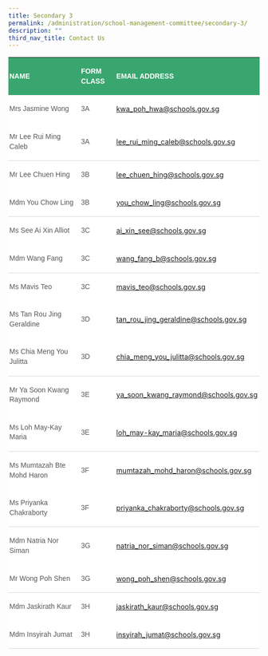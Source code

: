 ```yaml
---
title: Secondary 3
permalink: /administration/school-management-committee/secondary-3/
description: ""
third_nav_title: Contact Us
---
```

<span style="font-size:10.5pt;font-family:&quot;Arial&quot;,sans-serif;color:#565656"></span><p></p><table class="MsoNormalTable" border="0" cellspacing="0" cellpadding="0" width="594" style="background:white;border-collapse:collapse;mso-table-layout-alt:fixed;
 mso-yfti-tbllook:1184;mso-padding-alt:0in 0in 0in 0in"><tbody><tr style="mso-yfti-irow:0;mso-yfti-firstrow:yes"><td width="216" style="width:2.25in;background:#3AA66F;padding:1.5pt 1.5pt 1.5pt 1.5pt"><p class="MsoNormal" style="line-height:14.7pt"><b><span style="font-size:10.5pt;
  font-family:&quot;Arial&quot;,sans-serif;color:white;text-transform:uppercase">NAME</span></b></p></td><td width="90" style="width:67.5pt;background:#3AA66F;padding:1.5pt 1.5pt 1.5pt 1.5pt"><p class="MsoNormal" style="line-height:14.7pt"><b><span style="font-size:10.5pt;
  font-family:&quot;Arial&quot;,sans-serif;color:white;text-transform:uppercase">FORM CLASS</span></b></p></td><td width="288" style="width:3.0in;background:#3AA66F;padding:1.5pt 1.5pt 1.5pt 1.5pt"><p class="MsoNormal" style="line-height:14.7pt"><b><span style="font-size:10.5pt;
  font-family:&quot;Arial&quot;,sans-serif;color:white;text-transform:uppercase">EMAIL ADDRESS</span></b></p></td></tr><tr style="mso-yfti-irow:1"><td width="216" style="width:2.25in;padding:1.5pt 1.5pt 1.5pt 1.5pt"><p class="MsoNormal" style="line-height:14.7pt"><span style="font-size:10.5pt;
  font-family:&quot;Arial&quot;,sans-serif;color:#565656">Mrs Jasmine Wong&nbsp;&nbsp; &nbsp;</span></p></td><td width="90" style="width:67.5pt;padding:1.5pt 1.5pt 1.5pt 1.5pt"><p class="MsoNormal" style="line-height:14.7pt"><span style="font-size:10.5pt;
  font-family:&quot;Arial&quot;,sans-serif;color:#565656">3A</span></p></td><td width="288" style="width:3.0in;padding:1.5pt 1.5pt 1.5pt 1.5pt"><p class="MsoNormal" style="line-height:14.7pt"><span style="font-size:10.5pt;
  color:black;mso-color-alt:windowtext"><a href="mailto:kwa_poh_hwa@schools.gov.sg"><span style="font-family:&quot;Arial&quot;,sans-serif;
  color:#3AA66F;text-decoration:none;text-underline:none">kwa_poh_hwa@schools.gov.sg</span></a></span><span style="font-size:10.5pt;font-family:&quot;Arial&quot;,sans-serif;color:#565656"></span></p></td></tr><tr style="mso-yfti-irow:2"><td width="216" style="width:2.25in;border:none;border-bottom:solid #D9D9D9 1.0pt;
  mso-border-bottom-themecolor:background1;mso-border-bottom-themeshade:217;
  mso-border-bottom-alt:solid #D9D9D9 .5pt;mso-border-bottom-themecolor:background1;
  mso-border-bottom-themeshade:217;padding:1.5pt 1.5pt 1.5pt 1.5pt"><p class="MsoNormal" style="line-height:14.7pt"><span style="font-size:10.5pt;
  font-family:&quot;Arial&quot;,sans-serif;color:#565656">Mr Lee Rui Ming Caleb&nbsp;&nbsp; &nbsp;</span></p></td><td width="90" style="width:67.5pt;border:none;border-bottom:solid #D9D9D9 1.0pt;
  mso-border-bottom-themecolor:background1;mso-border-bottom-themeshade:217;
  mso-border-bottom-alt:solid #D9D9D9 .5pt;mso-border-bottom-themecolor:background1;
  mso-border-bottom-themeshade:217;padding:1.5pt 1.5pt 1.5pt 1.5pt"><p class="MsoNormal" style="line-height:14.7pt"><span style="font-size:10.5pt;
  font-family:&quot;Arial&quot;,sans-serif;color:#565656">3A</span></p></td><td width="288" style="width:3.0in;border:none;border-bottom:solid #D9D9D9 1.0pt;
  mso-border-bottom-themecolor:background1;mso-border-bottom-themeshade:217;
  mso-border-bottom-alt:solid #D9D9D9 .5pt;mso-border-bottom-themecolor:background1;
  mso-border-bottom-themeshade:217;padding:1.5pt 1.5pt 1.5pt 1.5pt"><p class="MsoNormal" style="line-height:14.7pt"><span style="font-size:10.5pt;
  color:black;mso-color-alt:windowtext"><a href="mailto:lee_rui_ming_caleb@schools.gov.sg"><span style="font-family:
  &quot;Arial&quot;,sans-serif;color:#3AA66F;text-decoration:none;text-underline:none">lee_rui_ming_caleb@schools.gov.sg</span></a></span><span style="font-size:10.5pt;font-family:&quot;Arial&quot;,sans-serif;color:#565656"></span></p></td></tr><tr style="mso-yfti-irow:3"><td width="216" style="width:2.25in;border:none;mso-border-top-alt:solid #D9D9D9 .5pt;
  mso-border-top-themecolor:background1;mso-border-top-themeshade:217;
  padding:1.5pt 1.5pt 1.5pt 1.5pt"><p class="MsoNormal" style="line-height:14.7pt"><span style="font-size:10.5pt;
  font-family:&quot;Arial&quot;,sans-serif;color:#565656">Mr Lee Chuen Hing</span></p></td><td width="90" style="width:67.5pt;border:none;mso-border-top-alt:solid #D9D9D9 .5pt;
  mso-border-top-themecolor:background1;mso-border-top-themeshade:217;
  padding:1.5pt 1.5pt 1.5pt 1.5pt"><p class="MsoNormal" style="line-height:14.7pt"><span style="font-size:10.5pt;
  font-family:&quot;Arial&quot;,sans-serif;color:#565656">3B</span></p></td><td width="288" style="width:3.0in;border:none;mso-border-top-alt:solid #D9D9D9 .5pt;
  mso-border-top-themecolor:background1;mso-border-top-themeshade:217;
  padding:1.5pt 1.5pt 1.5pt 1.5pt"><p class="MsoNormal" style="line-height:14.7pt"><span style="font-size:10.5pt;
  color:black;mso-color-alt:windowtext"><a href="mailto:lee_chuen_hing@schools.gov.sg"><span style="font-family:&quot;Arial&quot;,sans-serif;
  color:#3AA66F;text-decoration:none;text-underline:none">lee_chuen_hing@schools.gov.sg</span></a></span><span style="font-size:10.5pt;font-family:&quot;Arial&quot;,sans-serif;color:#565656"></span></p></td></tr><tr style="mso-yfti-irow:5"><td width="216" style="width:2.25in;border:none;border-bottom:solid #D9D9D9 1.0pt;
  mso-border-bottom-themecolor:background1;mso-border-bottom-themeshade:217;
  mso-border-bottom-alt:solid #D9D9D9 .5pt;mso-border-bottom-themecolor:background1;
  mso-border-bottom-themeshade:217;padding:1.5pt 1.5pt 1.5pt 1.5pt"><p class="MsoNormal" style="line-height:14.7pt"><span style="font-size:10.5pt;
  font-family:&quot;Arial&quot;,sans-serif;color:#565656">Mdm You Chow Ling</span></p></td><td width="90" style="width:67.5pt;border:none;border-bottom:solid #D9D9D9 1.0pt;
  mso-border-bottom-themecolor:background1;mso-border-bottom-themeshade:217;
  mso-border-bottom-alt:solid #D9D9D9 .5pt;mso-border-bottom-themecolor:background1;
  mso-border-bottom-themeshade:217;padding:1.5pt 1.5pt 1.5pt 1.5pt"><p class="MsoNormal" style="line-height:14.7pt"><span style="font-size:10.5pt;
  font-family:&quot;Arial&quot;,sans-serif;color:#565656">3B</span></p></td><td width="288" style="width:3.0in;border:none;border-bottom:solid #D9D9D9 1.0pt;
  mso-border-bottom-themecolor:background1;mso-border-bottom-themeshade:217;
  mso-border-bottom-alt:solid #D9D9D9 .5pt;mso-border-bottom-themecolor:background1;
  mso-border-bottom-themeshade:217;padding:1.5pt 1.5pt 1.5pt 1.5pt"><p class="MsoNormal" style="line-height:14.7pt"><span style="font-size:10.5pt;
  color:black;mso-color-alt:windowtext"><a href="mailto:you_chow_ling@schools.gov.sg"><span style="font-family:&quot;Arial&quot;,sans-serif;
  color:#3AA66F;text-decoration:none;text-underline:none">you_chow_ling@schools.gov.sg</span></a></span><span style="font-size:10.5pt;font-family:&quot;Arial&quot;,sans-serif;color:#565656"></span></p></td></tr><tr style="mso-yfti-irow:6"><td width="216" style="width:2.25in;border:none;mso-border-top-alt:solid #D9D9D9 .5pt;
  mso-border-top-themecolor:background1;mso-border-top-themeshade:217;
  padding:1.5pt 1.5pt 1.5pt 1.5pt"><p class="MsoNormal" style="line-height:14.7pt"><span style="font-size:10.5pt;
  font-family:&quot;Arial&quot;,sans-serif;color:#565656">Ms See Ai Xin Alliot&nbsp;</span></p></td><td width="90" style="width:67.5pt;border:none;mso-border-top-alt:solid #D9D9D9 .5pt;
  mso-border-top-themecolor:background1;mso-border-top-themeshade:217;
  padding:1.5pt 1.5pt 1.5pt 1.5pt"><p class="MsoNormal" style="line-height:14.7pt"><span style="font-size:10.5pt;
  font-family:&quot;Arial&quot;,sans-serif;color:#565656">3C</span></p></td><td width="288" style="width:3.0in;border:none;mso-border-top-alt:solid #D9D9D9 .5pt;
  mso-border-top-themecolor:background1;mso-border-top-themeshade:217;
  padding:1.5pt 1.5pt 1.5pt 1.5pt"><p class="MsoNormal" style="line-height:14.7pt"><span style="font-size:10.5pt;
  color:black;mso-color-alt:windowtext"><a href="mailto:ai_xin_see@schools.gov.sg"><span style="font-family:&quot;Arial&quot;,sans-serif;
  color:#3AA66F;text-decoration:none;text-underline:none">ai_xin_see@schools.gov.sg</span></a></span><span style="font-size:10.5pt;font-family:&quot;Arial&quot;,sans-serif;color:#565656"></span></p></td></tr><tr style="mso-yfti-irow:7"><td width="216" style="width:2.25in;border:none;border-bottom:solid #D9D9D9 1.0pt;
  mso-border-bottom-themecolor:background1;mso-border-bottom-themeshade:217;
  mso-border-bottom-alt:solid #D9D9D9 .5pt;mso-border-bottom-themecolor:background1;
  mso-border-bottom-themeshade:217;padding:1.5pt 1.5pt 1.5pt 1.5pt"><p class="MsoNormal" style="line-height:14.7pt"><span style="font-size:10.5pt;
  font-family:&quot;Arial&quot;,sans-serif;color:#565656">Mdm Wang Fang</span></p></td><td width="90" style="width:67.5pt;border:none;border-bottom:solid #D9D9D9 1.0pt;
  mso-border-bottom-themecolor:background1;mso-border-bottom-themeshade:217;
  mso-border-bottom-alt:solid #D9D9D9 .5pt;mso-border-bottom-themecolor:background1;
  mso-border-bottom-themeshade:217;padding:1.5pt 1.5pt 1.5pt 1.5pt"><p class="MsoNormal" style="line-height:14.7pt"><span style="font-size:10.5pt;
  font-family:&quot;Arial&quot;,sans-serif;color:#565656">3C</span></p></td><td width="288" style="width:3.0in;border:none;border-bottom:solid #D9D9D9 1.0pt;
  mso-border-bottom-themecolor:background1;mso-border-bottom-themeshade:217;
  mso-border-bottom-alt:solid #D9D9D9 .5pt;mso-border-bottom-themecolor:background1;
  mso-border-bottom-themeshade:217;padding:1.5pt 1.5pt 1.5pt 1.5pt"><p class="MsoNormal" style="line-height:14.7pt"><span style="font-size:10.5pt;
  color:black;mso-color-alt:windowtext"><a href="mailto:wang_fang_b@schools.gov.sg"><span style="font-family:&quot;Arial&quot;,sans-serif;
  color:#3AA66F;text-decoration:none;text-underline:none">wang_fang_b@schools.gov.sg</span></a></span><span style="font-size:10.5pt;font-family:&quot;Arial&quot;,sans-serif;color:#565656"></span></p></td></tr><tr style="mso-yfti-irow:6"><td width="216" style="width:2.25in;border:none;mso-border-top-alt:solid #D9D9D9 .5pt;
  mso-border-top-themecolor:background1;mso-border-top-themeshade:217;
  padding:1.5pt 1.5pt 1.5pt 1.5pt"><p class="MsoNormal" style="line-height:14.7pt"><span style="font-size:10.5pt;
  font-family:&quot;Arial&quot;,sans-serif;color:#565656">Ms Mavis Teo</span></p></td><td width="90" style="width:67.5pt;border:none;mso-border-top-alt:solid #D9D9D9 .5pt;
  mso-border-top-themecolor:background1;mso-border-top-themeshade:217;
  padding:1.5pt 1.5pt 1.5pt 1.5pt"><p class="MsoNormal" style="line-height:14.7pt"><span style="font-size:10.5pt;
  font-family:&quot;Arial&quot;,sans-serif;color:#565656">3C</span></p></td><td width="288" style="width:3.0in;border:none;mso-border-top-alt:solid #D9D9D9 .5pt;
  mso-border-top-themecolor:background1;mso-border-top-themeshade:217;
  padding:1.5pt 1.5pt 1.5pt 1.5pt"><p class="MsoNormal" style="line-height:14.7pt"><span style="font-size:10.5pt;
  color:black;mso-color-alt:windowtext"><a href="mailto:mavis_teo@schools.gov.sg"><span style="font-family:&quot;Arial&quot;,sans-serif;
  color:#3AA66F;text-decoration:none;text-underline:none">mavis_teo@schools.gov.sg</span></a></span><span style="font-size:10.5pt;font-family:&quot;Arial&quot;,sans-serif;color:#565656"></span></p></td></tr><tr style="mso-yfti-irow:8"><td width="216" style="width:2.25in;border:none;mso-border-top-alt:solid #D9D9D9 .5pt;
  mso-border-top-themecolor:background1;mso-border-top-themeshade:217;
  padding:1.5pt 1.5pt 1.5pt 1.5pt"><p class="MsoNormal" style="line-height:14.7pt"><span style="font-size:10.5pt;
  font-family:&quot;Arial&quot;,sans-serif;color:#565656">Ms&nbsp;Tan Rou Jing Geraldine</span></p></td><td width="90" style="width:67.5pt;border:none;mso-border-top-alt:solid #D9D9D9 .5pt;
  mso-border-top-themecolor:background1;mso-border-top-themeshade:217;
  padding:1.5pt 1.5pt 1.5pt 1.5pt"><p class="MsoNormal" style="line-height:14.7pt"><span style="font-size:10.5pt;
  font-family:&quot;Arial&quot;,sans-serif;color:#565656">3D</span></p></td><td width="288" style="width:3.0in;border:none;mso-border-top-alt:solid #D9D9D9 .5pt;
  mso-border-top-themecolor:background1;mso-border-top-themeshade:217;
  padding:1.5pt 1.5pt 1.5pt 1.5pt"><p class="MsoNormal" style="line-height:14.7pt"><span style="font-size:10.5pt;
  color:black;mso-color-alt:windowtext"><a href="mailto:tan_rou_jing_geraldine@schools.gov.sg"><span style="font-family:
  &quot;Arial&quot;,sans-serif;color:#3AA66F;text-decoration:none;text-underline:none">tan_rou_jing_geraldine@schools.gov.sg</span></a></span><span style="font-size:10.5pt;font-family:&quot;Arial&quot;,sans-serif;color:#565656"></span></p></td></tr><tr style="mso-yfti-irow:9"><td width="216" style="width:2.25in;border:none;border-bottom:solid #D9D9D9 1.0pt;
  mso-border-bottom-themecolor:background1;mso-border-bottom-themeshade:217;
  mso-border-bottom-alt:solid #D9D9D9 .5pt;mso-border-bottom-themecolor:background1;
  mso-border-bottom-themeshade:217;padding:1.5pt 1.5pt 1.5pt 1.5pt"><p class="MsoNormal" style="line-height:14.7pt"><span style="font-size:10.5pt;
  font-family:&quot;Arial&quot;,sans-serif;color:#565656">Ms Chia Meng You Julitta</span></p></td><td width="90" style="width:67.5pt;border:none;border-bottom:solid #D9D9D9 1.0pt;
  mso-border-bottom-themecolor:background1;mso-border-bottom-themeshade:217;
  mso-border-bottom-alt:solid #D9D9D9 .5pt;mso-border-bottom-themecolor:background1;
  mso-border-bottom-themeshade:217;padding:1.5pt 1.5pt 1.5pt 1.5pt"><p class="MsoNormal" style="line-height:14.7pt"><span style="font-size:10.5pt;
  font-family:&quot;Arial&quot;,sans-serif;color:#565656">3D</span></p></td><td width="288" style="width:3.0in;border:none;border-bottom:solid #D9D9D9 1.0pt;
  mso-border-bottom-themecolor:background1;mso-border-bottom-themeshade:217;
  mso-border-bottom-alt:solid #D9D9D9 .5pt;mso-border-bottom-themecolor:background1;
  mso-border-bottom-themeshade:217;padding:1.5pt 1.5pt 1.5pt 1.5pt"><p class="MsoNormal" style="line-height:14.7pt"><span style="font-size:10.5pt;
  color:black;mso-color-alt:windowtext"><a href="mailto:chia_meng_you_julitta@schools.gov.sg"><span style="font-family:
  &quot;Arial&quot;,sans-serif;color:#3AA66F;text-decoration:none;text-underline:none">chia_meng_you_julitta@schools.gov.sg</span></a></span><span style="font-size:10.5pt;font-family:&quot;Arial&quot;,sans-serif;color:#565656"></span></p></td></tr><tr style="mso-yfti-irow:10"><td width="216" style="width:2.25in;border:none;mso-border-top-alt:solid #D9D9D9 .5pt;
  mso-border-top-themecolor:background1;mso-border-top-themeshade:217;
  padding:1.5pt 1.5pt 1.5pt 1.5pt"><p class="MsoNormal" style="line-height:14.7pt"><span style="font-size:10.5pt;
  font-family:&quot;Arial&quot;,sans-serif;color:#565656">Mr Ya Soon Kwang Raymond</span></p></td><td width="90" style="width:67.5pt;border:none;mso-border-top-alt:solid #D9D9D9 .5pt;
  mso-border-top-themecolor:background1;mso-border-top-themeshade:217;
  padding:1.5pt 1.5pt 1.5pt 1.5pt"><p class="MsoNormal" style="line-height:14.7pt"><span style="font-size:10.5pt;
  font-family:&quot;Arial&quot;,sans-serif;color:#565656">3E</span></p></td><td width="288" style="width:3.0in;border:none;mso-border-top-alt:solid #D9D9D9 .5pt;
  mso-border-top-themecolor:background1;mso-border-top-themeshade:217;
  padding:1.5pt 1.5pt 1.5pt 1.5pt"><p class="MsoNormal" style="line-height:14.7pt"><span style="font-size:10.5pt;
  color:black;mso-color-alt:windowtext"><a href="mailto:ya_soon_kwang_raymond@schools.gov.sg"><span style="font-family:
  &quot;Arial&quot;,sans-serif;color:#3AA66F;text-decoration:none;text-underline:none">ya_soon_kwang_raymond@schools.gov.sg</span></a></span><span style="font-size:10.5pt;font-family:&quot;Arial&quot;,sans-serif;color:#565656"></span></p></td></tr><tr style="mso-yfti-irow:11"><td width="216" style="width:2.25in;border:none;border-bottom:solid #D9D9D9 1.0pt;
  mso-border-bottom-themecolor:background1;mso-border-bottom-themeshade:217;
  mso-border-bottom-alt:solid #D9D9D9 .5pt;mso-border-bottom-themecolor:background1;
  mso-border-bottom-themeshade:217;padding:1.5pt 1.5pt 1.5pt 1.5pt"><p class="MsoNormal" style="line-height:14.7pt"><span style="font-size:10.5pt;
  font-family:&quot;Arial&quot;,sans-serif;color:#565656">Ms Loh May-Kay Maria</span></p></td><td width="90" style="width:67.5pt;border:none;border-bottom:solid #D9D9D9 1.0pt;
  mso-border-bottom-themecolor:background1;mso-border-bottom-themeshade:217;
  mso-border-bottom-alt:solid #D9D9D9 .5pt;mso-border-bottom-themecolor:background1;
  mso-border-bottom-themeshade:217;padding:1.5pt 1.5pt 1.5pt 1.5pt"><p class="MsoNormal" style="line-height:14.7pt"><span style="font-size:10.5pt;
  font-family:&quot;Arial&quot;,sans-serif;color:#565656">3E</span></p></td><td width="288" style="width:3.0in;border:none;border-bottom:solid #D9D9D9 1.0pt;
  mso-border-bottom-themecolor:background1;mso-border-bottom-themeshade:217;
  mso-border-bottom-alt:solid #D9D9D9 .5pt;mso-border-bottom-themecolor:background1;
  mso-border-bottom-themeshade:217;padding:1.5pt 1.5pt 1.5pt 1.5pt"><p class="MsoNormal" style="line-height:14.7pt"><span style="font-size:10.5pt;
  color:black;mso-color-alt:windowtext"><a href="mailto:loh_may-kay_maria@schools.gov.sg"><span style="font-family:&quot;Arial&quot;,sans-serif;
  color:#3AA66F;text-decoration:none;text-underline:none">loh_may-kay_maria@schools.gov.sg</span></a></span><span style="font-size:10.5pt;font-family:&quot;Arial&quot;,sans-serif;color:#565656"></span></p></td></tr><tr style="mso-yfti-irow:12"><td width="216" style="width:2.25in;border:none;mso-border-top-alt:solid #D9D9D9 .5pt;
  mso-border-top-themecolor:background1;mso-border-top-themeshade:217;
  padding:1.5pt 1.5pt 1.5pt 1.5pt"><p class="MsoNormal" style="line-height:14.7pt"><span style="font-size:10.5pt;
  font-family:&quot;Arial&quot;,sans-serif;color:#565656">Ms Mumtazah Bte Mohd Haron</span></p></td><td width="90" style="width:67.5pt;border:none;mso-border-top-alt:solid #D9D9D9 .5pt;
  mso-border-top-themecolor:background1;mso-border-top-themeshade:217;
  padding:1.5pt 1.5pt 1.5pt 1.5pt"><p class="MsoNormal" style="line-height:14.7pt"><span style="font-size:10.5pt;
  font-family:&quot;Arial&quot;,sans-serif;color:#565656">3F</span></p></td><td width="288" style="width:3.0in;border:none;mso-border-top-alt:solid #D9D9D9 .5pt;
  mso-border-top-themecolor:background1;mso-border-top-themeshade:217;
  padding:1.5pt 1.5pt 1.5pt 1.5pt"><p class="MsoNormal" style="line-height:14.7pt"><span style="font-size:10.5pt;
  color:black;mso-color-alt:windowtext"><a href="mailto:mumtazah_mohd_haron@schools.gov.sg"><span style="font-family:
  &quot;Arial&quot;,sans-serif;color:#3AA66F;text-decoration:none;text-underline:none">mumtazah_mohd_haron@schools.gov.sg</span></a></span><span style="font-size:10.5pt;font-family:&quot;Arial&quot;,sans-serif;color:#565656"></span></p></td></tr><tr style="mso-yfti-irow:13"><td width="216" style="width:2.25in;border:none;border-bottom:solid #D9D9D9 1.0pt;
  mso-border-bottom-themecolor:background1;mso-border-bottom-themeshade:217;
  mso-border-bottom-alt:solid #D9D9D9 .5pt;mso-border-bottom-themecolor:background1;
  mso-border-bottom-themeshade:217;padding:1.5pt 1.5pt 1.5pt 1.5pt"><p class="MsoNormal" style="line-height:14.7pt"><span style="font-size:10.5pt;
  font-family:&quot;Arial&quot;,sans-serif;color:#565656">Ms Priyanka Chakraborty</span></p></td><td width="90" style="width:67.5pt;border:none;border-bottom:solid #D9D9D9 1.0pt;
  mso-border-bottom-themecolor:background1;mso-border-bottom-themeshade:217;
  mso-border-bottom-alt:solid #D9D9D9 .5pt;mso-border-bottom-themecolor:background1;
  mso-border-bottom-themeshade:217;padding:1.5pt 1.5pt 1.5pt 1.5pt"><p class="MsoNormal" style="line-height:14.7pt"><span style="font-size:10.5pt;
  font-family:&quot;Arial&quot;,sans-serif;color:#565656">3F</span></p></td><td width="288" style="width:3.0in;border:none;border-bottom:solid #D9D9D9 1.0pt;
  mso-border-bottom-themecolor:background1;mso-border-bottom-themeshade:217;
  mso-border-bottom-alt:solid #D9D9D9 .5pt;mso-border-bottom-themecolor:background1;
  mso-border-bottom-themeshade:217;padding:1.5pt 1.5pt 1.5pt 1.5pt"><p class="MsoNormal" style="line-height:14.7pt"><span style="font-size:10.5pt;
  color:black;mso-color-alt:windowtext"><a href="mailto:priyanka_chakraborty@schools.gov.sg"><span style="font-family:
  &quot;Arial&quot;,sans-serif;color:#3AA66F;text-decoration:none;text-underline:none">priyanka_chakraborty@schools.gov.sg</span></a></span><span style="font-size:10.5pt;font-family:&quot;Arial&quot;,sans-serif;color:#565656"></span></p></td></tr><tr style="mso-yfti-irow:14"><td width="216" style="width:2.25in;border:none;mso-border-top-alt:solid #D9D9D9 .5pt;
  mso-border-top-themecolor:background1;mso-border-top-themeshade:217;
  padding:1.5pt 1.5pt 1.5pt 1.5pt"><p class="MsoNormal" style="line-height:14.7pt"><span style="font-size:10.5pt;
  font-family:&quot;Arial&quot;,sans-serif;color:#565656">Mdm Natria Nor Siman&nbsp;</span></p></td><td width="90" style="width:67.5pt;border:none;mso-border-top-alt:solid #D9D9D9 .5pt;
  mso-border-top-themecolor:background1;mso-border-top-themeshade:217;
  padding:1.5pt 1.5pt 1.5pt 1.5pt"><p class="MsoNormal" style="line-height:14.7pt"><span style="font-size:10.5pt;
  font-family:&quot;Arial&quot;,sans-serif;color:#565656">3G</span></p></td><td width="288" style="width:3.0in;border:none;mso-border-top-alt:solid #D9D9D9 .5pt;
  mso-border-top-themecolor:background1;mso-border-top-themeshade:217;
  padding:1.5pt 1.5pt 1.5pt 1.5pt"><p class="MsoNormal" style="line-height:14.7pt"><span style="font-size:10.5pt;
  color:black;mso-color-alt:windowtext"><a href="mailto:natria_nor_siman@schools.gov.sg"><span style="font-family:&quot;Arial&quot;,sans-serif;
  color:#3AA66F;text-decoration:none;text-underline:none">natria_nor_siman@schools.gov.sg</span></a></span><span style="font-size:10.5pt;font-family:&quot;Arial&quot;,sans-serif;color:#565656"></span></p></td></tr><tr style="mso-yfti-irow:15"><td width="216" style="width:2.25in;border:none;border-bottom:solid #D9D9D9 1.0pt;
  mso-border-bottom-themecolor:background1;mso-border-bottom-themeshade:217;
  mso-border-bottom-alt:solid #D9D9D9 .5pt;mso-border-bottom-themecolor:background1;
  mso-border-bottom-themeshade:217;padding:1.5pt 1.5pt 1.5pt 1.5pt"><p class="MsoNormal" style="line-height:14.7pt"><span style="font-size:10.5pt;
  font-family:&quot;Arial&quot;,sans-serif;color:#565656">Mr Wong Poh Shen</span></p></td><td width="90" style="width:67.5pt;border:none;border-bottom:solid #D9D9D9 1.0pt;
  mso-border-bottom-themecolor:background1;mso-border-bottom-themeshade:217;
  mso-border-bottom-alt:solid #D9D9D9 .5pt;mso-border-bottom-themecolor:background1;
  mso-border-bottom-themeshade:217;padding:1.5pt 1.5pt 1.5pt 1.5pt"><p class="MsoNormal" style="line-height:14.7pt"><span style="font-size:10.5pt;
  font-family:&quot;Arial&quot;,sans-serif;color:#565656">3G</span></p></td><td width="288" style="width:3.0in;border:none;border-bottom:solid #D9D9D9 1.0pt;
  mso-border-bottom-themecolor:background1;mso-border-bottom-themeshade:217;
  mso-border-bottom-alt:solid #D9D9D9 .5pt;mso-border-bottom-themecolor:background1;
  mso-border-bottom-themeshade:217;padding:1.5pt 1.5pt 1.5pt 1.5pt"><p class="MsoNormal" style="line-height:14.7pt"><span style="font-size:10.5pt;
  color:black;mso-color-alt:windowtext"><a href="mailto:wong_poh_shen@schools.gov.sg"><span style="font-family:&quot;Arial&quot;,sans-serif;
  color:#3AA66F;text-decoration:none;text-underline:none">wong_poh_shen@schools.gov.sg</span></a></span><span style="font-size:10.5pt;font-family:&quot;Arial&quot;,sans-serif;color:#565656"></span></p></td></tr><tr style="mso-yfti-irow:16"><td width="216" style="width:2.25in;border:none;mso-border-top-alt:solid #D9D9D9 .5pt;
  mso-border-top-themecolor:background1;mso-border-top-themeshade:217;
  padding:1.5pt 1.5pt 1.5pt 1.5pt"><p class="MsoNormal" style="line-height:14.7pt"><span style="font-size:10.5pt;
  font-family:&quot;Arial&quot;,sans-serif;color:#565656">Mdm Jaskirath Kaur&nbsp;</span></p></td><td width="90" style="width:67.5pt;border:none;mso-border-top-alt:solid #D9D9D9 .5pt;
  mso-border-top-themecolor:background1;mso-border-top-themeshade:217;
  padding:1.5pt 1.5pt 1.5pt 1.5pt"><p class="MsoNormal" style="line-height:14.7pt"><span style="font-size:10.5pt;
  font-family:&quot;Arial&quot;,sans-serif;color:#565656">3H</span></p></td><td width="288" style="width:3.0in;border:none;mso-border-top-alt:solid #D9D9D9 .5pt;
  mso-border-top-themecolor:background1;mso-border-top-themeshade:217;
  padding:1.5pt 1.5pt 1.5pt 1.5pt"><p class="MsoNormal" style="line-height:14.7pt"><span style="font-size:10.5pt;
  color:black;mso-color-alt:windowtext"><a href="mailto:jaskirath_kaur@schools.gov.sg"><span style="font-family:&quot;Arial&quot;,sans-serif;
  color:#3AA66F;text-decoration:none;text-underline:none">jaskirath_kaur@schools.gov.sg</span></a></span><span style="font-size:10.5pt;font-family:&quot;Arial&quot;,sans-serif;color:#565656"></span></p></td></tr><tr style="mso-yfti-irow:17;mso-yfti-lastrow:yes"><td width="216" style="width:2.25in;border:none;border-bottom:solid #D9D9D9 1.0pt;
  mso-border-bottom-themecolor:background1;mso-border-bottom-themeshade:217;
  mso-border-bottom-alt:solid #D9D9D9 .5pt;mso-border-bottom-themecolor:background1;
  mso-border-bottom-themeshade:217;padding:1.5pt 1.5pt 1.5pt 1.5pt"><p class="MsoNormal" style="line-height:14.7pt"><span style="font-size:10.5pt;
  font-family:&quot;Arial&quot;,sans-serif;color:#565656">Mdm Insyirah Jumat</span></p></td><td width="90" style="width:67.5pt;border:none;border-bottom:solid #D9D9D9 1.0pt;
  mso-border-bottom-themecolor:background1;mso-border-bottom-themeshade:217;
  mso-border-bottom-alt:solid #D9D9D9 .5pt;mso-border-bottom-themecolor:background1;
  mso-border-bottom-themeshade:217;padding:1.5pt 1.5pt 1.5pt 1.5pt"><p class="MsoNormal" style="line-height:14.7pt"><span style="font-size:10.5pt;
  font-family:&quot;Arial&quot;,sans-serif;color:#565656">3H</span></p></td><td width="288" style="width:3.0in;border:none;border-bottom:solid #D9D9D9 1.0pt;
  mso-border-bottom-themecolor:background1;mso-border-bottom-themeshade:217;
  mso-border-bottom-alt:solid #D9D9D9 .5pt;mso-border-bottom-themecolor:background1;
  mso-border-bottom-themeshade:217;padding:1.5pt 1.5pt 1.5pt 1.5pt"><p class="MsoNormal" style="line-height:14.7pt"><span style="font-size:10.5pt;
  color:black;mso-color-alt:windowtext"><a href="mailto:insyirah_jumat@schools.gov.sg"><span style="font-family:&quot;Arial&quot;,sans-serif;
  color:#3AA66F;text-decoration:none;text-underline:none">insyirah_jumat@schools.gov.sg</span></a></span><span style="font-size:10.5pt;font-family:&quot;Arial&quot;,sans-serif;color:#565656"></span></p></td></tr></tbody></table>